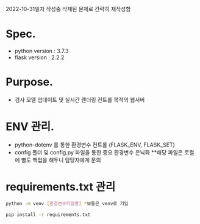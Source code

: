 2022-10-31일자 작성중 삭제된 문제로 간략히 재작성함

# Spec.
- python version : 3.7.3
- flask version : 2.2.2

# Purpose.
- 검사 모델 업데이트 및 실시간 렌더링 컨트롤 목적의 웹서버

# ENV 관리.
- python-dotenv 를 통한 환경변수 컨트롤 (FLASK_ENV, FLASK_SET)
- config 폴더 및 config.py 파일을 통한 중요 환경변수 은닉화
**해당 파일은 로컬에 별도 백업을 해두니 담당자에게 문의

# requirements.txt 관리
```bash
python -m venv [환경변수파일명] *보통은 venv로 기입
```

```bash
pip install -r requirements.txt 
```

